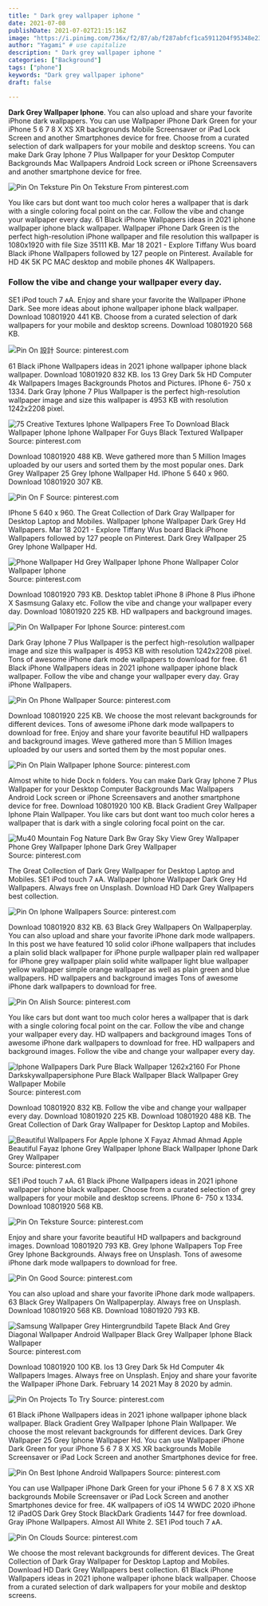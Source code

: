 ```yaml
---
title: " Dark grey wallpaper iphone "
date: 2021-07-08
publishDate: 2021-07-02T21:15:16Z
image: "https://i.pinimg.com/736x/f2/87/ab/f287abfcf1ca5911204f95348e231850.jpg"
author: "Yagami" # use capitalize
description: " Dark grey wallpaper iphone "
categories: ["Background"]
tags: ["phone"]
keywords: "Dark grey wallpaper iphone"
draft: false

---
```



**Dark Grey Wallpaper Iphone**. You can also upload and share your favorite iPhone dark wallpapers. You can use Wallpaper iPhone Dark Green for your iPhone 5 6 7 8 X XS XR backgrounds Mobile Screensaver or iPad Lock Screen and another Smartphones device for free. Choose from a curated selection of dark wallpapers for your mobile and desktop screens. You can make Dark Gray Iphone 7 Plus Wallpaper for your Desktop Computer Backgrounds Mac Wallpapers Android Lock screen or iPhone Screensavers and another smartphone device for free.

![Pin On Teksture](https://i.pinimg.com/originals/14/c9/a6/14c9a6452b2557d0fffafd9f2a9123cd.jpg "Pin On Teksture")
Pin On Teksture From pinterest.com


You like cars but dont want too much color heres a wallpaper that is dark with a single coloring focal point on the car. Follow the vibe and change your wallpaper every day. 61 Black iPhone Wallpapers ideas in 2021 iphone wallpaper iphone black wallpaper. Wallpaper iPhone Dark Green is the perfect high-resolution iPhone wallpaper and file resolution this wallpaper is 1080x1920 with file Size 35111 KB. Mar 18 2021 - Explore Tiffany Wus board Black iPhone Wallpapers followed by 127 people on Pinterest. Available for HD 4K 5K PC MAC desktop and mobile phones 4K Wallpapers.

### Follow the vibe and change your wallpaper every day.

SE1 iPod touch 7 ᴀA. Enjoy and share your favorite the Wallpaper iPhone Dark. See more ideas about iphone wallpaper iphone black wallpaper. Download 10801920 441 KB. Choose from a curated selection of dark wallpapers for your mobile and desktop screens. Download 10801920 568 KB.


![Pin On 設計](https://i.pinimg.com/originals/7c/66/5c/7c665cfbdd25d09e5c29b3e7c3bb6fe0.jpg "Pin On 設計")
Source: pinterest.com

61 Black iPhone Wallpapers ideas in 2021 iphone wallpaper iphone black wallpaper. Download 10801920 832 KB. Ios 13 Grey Dark 5k HD Computer 4k Wallpapers Images Backgrounds Photos and Pictures. IPhone 6- 750 x 1334. Dark Gray Iphone 7 Plus Wallpaper is the perfect high-resolution wallpaper image and size this wallpaper is 4953 KB with resolution 1242x2208 pixel.

![75 Creative Textures Iphone Wallpapers Free To Download Black Wallpaper Iphone Iphone Wallpaper For Guys Black Textured Wallpaper](https://i.pinimg.com/originals/01/5f/82/015f82ad43a4c27659e4d43140ae9ae7.jpg "75 Creative Textures Iphone Wallpapers Free To Download Black Wallpaper Iphone Iphone Wallpaper For Guys Black Textured Wallpaper")
Source: pinterest.com

Download 10801920 488 KB. Weve gathered more than 5 Million Images uploaded by our users and sorted them by the most popular ones. Dark Grey Wallpaper 25 Grey Iphone Wallpaper Hd. IPhone 5 640 x 960. Download 10801920 307 KB.

![Pin On F](https://i.pinimg.com/originals/2e/f2/bd/2ef2bdca7ed5625ad602c849244317a6.jpg "Pin On F")
Source: pinterest.com

IPhone 5 640 x 960. The Great Collection of Dark Gray Wallpaper for Desktop Laptop and Mobiles. Wallpaper Iphone Wallpaper Dark Grey Hd Wallpapers. Mar 18 2021 - Explore Tiffany Wus board Black iPhone Wallpapers followed by 127 people on Pinterest. Dark Grey Wallpaper 25 Grey Iphone Wallpaper Hd.

![Phone Wallpaper Hd Grey Wallpaper Iphone Phone Wallpaper Color Wallpaper Iphone](https://i.pinimg.com/originals/31/f3/ec/31f3ecdeca710e74e313babffa36811a.jpg "Phone Wallpaper Hd Grey Wallpaper Iphone Phone Wallpaper Color Wallpaper Iphone")
Source: pinterest.com

Download 10801920 793 KB. Desktop tablet iPhone 8 iPhone 8 Plus iPhone X Sasmsung Galaxy etc. Follow the vibe and change your wallpaper every day. Download 10801920 225 KB. HD wallpapers and background images.

![Pin On Wallpaper For Iphone](https://i.pinimg.com/originals/11/5f/21/115f21f0f9681a92eeeeeb4d08df0371.jpg "Pin On Wallpaper For Iphone")
Source: pinterest.com

Dark Gray Iphone 7 Plus Wallpaper is the perfect high-resolution wallpaper image and size this wallpaper is 4953 KB with resolution 1242x2208 pixel. Tons of awesome iPhone dark mode wallpapers to download for free. 61 Black iPhone Wallpapers ideas in 2021 iphone wallpaper iphone black wallpaper. Follow the vibe and change your wallpaper every day. Gray iPhone Wallpapers.

![Pin On Phone Wallpaper](https://i.pinimg.com/originals/a5/9f/48/a59f48facdae9aa85efc3792638ce156.jpg "Pin On Phone Wallpaper")
Source: pinterest.com

Download 10801920 225 KB. We choose the most relevant backgrounds for different devices. Tons of awesome iPhone dark mode wallpapers to download for free. Enjoy and share your favorite beautiful HD wallpapers and background images. Weve gathered more than 5 Million Images uploaded by our users and sorted them by the most popular ones.

![Pin On Plain Wallpaper Iphone](https://i.pinimg.com/474x/78/d2/4d/78d24d91ad8693254a8b7d480dedf3ff.jpg "Pin On Plain Wallpaper Iphone")
Source: pinterest.com

Almost white to hide Dock n folders. You can make Dark Gray Iphone 7 Plus Wallpaper for your Desktop Computer Backgrounds Mac Wallpapers Android Lock screen or iPhone Screensavers and another smartphone device for free. Download 10801920 100 KB. Black Gradient Grey Wallpaper Iphone Plain Wallpaper. You like cars but dont want too much color heres a wallpaper that is dark with a single coloring focal point on the car.

![Mu40 Mountain Fog Nature Dark Bw Gray Sky View Grey Wallpaper Phone Grey Wallpaper Iphone Dark Grey Wallpaper](https://i.pinimg.com/originals/6d/c3/30/6dc330e0cd454ebd7065121af3f59811.jpg "Mu40 Mountain Fog Nature Dark Bw Gray Sky View Grey Wallpaper Phone Grey Wallpaper Iphone Dark Grey Wallpaper")
Source: pinterest.com

The Great Collection of Dark Grey Wallpaper for Desktop Laptop and Mobiles. SE1 iPod touch 7 ᴀA. Wallpaper Iphone Wallpaper Dark Grey Hd Wallpapers. Always free on Unsplash. Download HD Dark Grey Wallpapers best collection.

![Pin On Iphone Wallpapers](https://i.pinimg.com/originals/5b/9c/08/5b9c088eba729b21359e94abd5611631.jpg "Pin On Iphone Wallpapers")
Source: pinterest.com

Download 10801920 832 KB. 63 Black Grey Wallpapers On Wallpaperplay. You can also upload and share your favorite iPhone dark mode wallpapers. In this post we have featured 10 solid color iPhone wallpapers that includes a plain solid black wallpaper for iPhone purple wallpaper plain red wallpaper for iPhone grey wallpaper plain solid white wallpaper light blue wallpaper yellow wallpaper simple orange wallpaper as well as plain green and blue wallpapers. HD wallpapers and background images Tons of awesome iPhone dark wallpapers to download for free.

![Pin On Alish](https://i.pinimg.com/474x/54/6a/3f/546a3f9abf9c75a51cce803b41de1a66.jpg "Pin On Alish")
Source: pinterest.com

You like cars but dont want too much color heres a wallpaper that is dark with a single coloring focal point on the car. Follow the vibe and change your wallpaper every day. HD wallpapers and background images Tons of awesome iPhone dark wallpapers to download for free. HD wallpapers and background images. Follow the vibe and change your wallpaper every day.

![Iphone Wallpapers Dark Pure Black Wallpaper 1262x2160 For Phone Darkskywallpapersiphone Pure Black Wallpaper Black Wallpaper Grey Wallpaper Mobile](https://i.pinimg.com/originals/fa/8a/b5/fa8ab5b29121eafafc79ebf34b310c3c.jpg "Iphone Wallpapers Dark Pure Black Wallpaper 1262x2160 For Phone Darkskywallpapersiphone Pure Black Wallpaper Black Wallpaper Grey Wallpaper Mobile")
Source: pinterest.com

Download 10801920 832 KB. Follow the vibe and change your wallpaper every day. Download 10801920 225 KB. Download 10801920 488 KB. The Great Collection of Dark Gray Wallpaper for Desktop Laptop and Mobiles.

![Beautiful Wallpapers For Apple Iphone X Fayaz Ahmad Ahmad Apple Beautiful Fayaz Iphone Grey Wallpaper Iphone Black Wallpaper Iphone Dark Grey Wallpaper](https://i.pinimg.com/736x/5c/1a/0b/5c1a0bcdbbde54a53938e92c82e249a6.jpg "Beautiful Wallpapers For Apple Iphone X Fayaz Ahmad Ahmad Apple Beautiful Fayaz Iphone Grey Wallpaper Iphone Black Wallpaper Iphone Dark Grey Wallpaper")
Source: pinterest.com

SE1 iPod touch 7 ᴀA. 61 Black iPhone Wallpapers ideas in 2021 iphone wallpaper iphone black wallpaper. Choose from a curated selection of grey wallpapers for your mobile and desktop screens. IPhone 6- 750 x 1334. Download 10801920 568 KB.

![Pin On Teksture](https://i.pinimg.com/originals/14/c9/a6/14c9a6452b2557d0fffafd9f2a9123cd.jpg "Pin On Teksture")
Source: pinterest.com

Enjoy and share your favorite beautiful HD wallpapers and background images. Download 10801920 793 KB. Grey Iphone Wallpapers Top Free Grey Iphone Backgrounds. Always free on Unsplash. Tons of awesome iPhone dark mode wallpapers to download for free.

![Pin On Good](https://i.pinimg.com/originals/e5/35/69/e5356951f39377c3d5ab7f3fd7e2b821.jpg "Pin On Good")
Source: pinterest.com

You can also upload and share your favorite iPhone dark mode wallpapers. 63 Black Grey Wallpapers On Wallpaperplay. Always free on Unsplash. Download 10801920 568 KB. Download 10801920 793 KB.

![Samsung Wallpaper Grey Hintergrundbild Tapete Black And Grey Diagonal Wallpaper Android Wallpaper Black Grey Wallpaper Iphone Black Wallpaper](https://i.pinimg.com/736x/35/3c/1d/353c1d63cd295a033e2ef5d4f474c219.jpg "Samsung Wallpaper Grey Hintergrundbild Tapete Black And Grey Diagonal Wallpaper Android Wallpaper Black Grey Wallpaper Iphone Black Wallpaper")
Source: pinterest.com

Download 10801920 100 KB. Ios 13 Grey Dark 5k Hd Computer 4k Wallpapers Images. Always free on Unsplash. Enjoy and share your favorite the Wallpaper iPhone Dark. February 14 2021 May 8 2020 by admin.

![Pin On Projects To Try](https://i.pinimg.com/originals/f9/37/33/f9373373e36114c0a9309a3cd92d22b1.png "Pin On Projects To Try")
Source: pinterest.com

61 Black iPhone Wallpapers ideas in 2021 iphone wallpaper iphone black wallpaper. Black Gradient Grey Wallpaper Iphone Plain Wallpaper. We choose the most relevant backgrounds for different devices. Dark Grey Wallpaper 25 Grey Iphone Wallpaper Hd. You can use Wallpaper iPhone Dark Green for your iPhone 5 6 7 8 X XS XR backgrounds Mobile Screensaver or iPad Lock Screen and another Smartphones device for free.

![Pin On Best Iphone Android Wallpapers](https://i.pinimg.com/originals/84/76/95/8476953f73e189b6e3f8d292141c13d5.jpg "Pin On Best Iphone Android Wallpapers")
Source: pinterest.com

You can use Wallpaper iPhone Dark Green for your iPhone 5 6 7 8 X XS XR backgrounds Mobile Screensaver or iPad Lock Screen and another Smartphones device for free. 4K wallpapers of iOS 14 WWDC 2020 iPhone 12 iPadOS Dark Grey Stock BlackDark Gradients 1447 for free download. Gray iPhone Wallpapers. Almost All White 2. SE1 iPod touch 7 ᴀA.

![Pin On Clouds](https://i.pinimg.com/736x/f2/87/ab/f287abfcf1ca5911204f95348e231850.jpg "Pin On Clouds")
Source: pinterest.com

We choose the most relevant backgrounds for different devices. The Great Collection of Dark Gray Wallpaper for Desktop Laptop and Mobiles. Download HD Dark Grey Wallpapers best collection. 61 Black iPhone Wallpapers ideas in 2021 iphone wallpaper iphone black wallpaper. Choose from a curated selection of dark wallpapers for your mobile and desktop screens.


